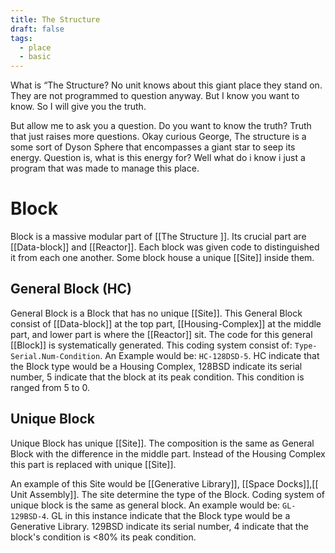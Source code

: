 ```yaml
---
title: The Structure
draft: false
tags:
  - place
  - basic
---
```

What is “The Structure? No unit knows about this giant place they stand on. They are not programmed to question anyway. But I know you want to know. So I will give you the truth. 

But allow me to ask you a question. Do you want to know the truth? Truth that just raises more questions. Okay curious George, The structure is a some sort of Dyson Sphere that encompasses a giant star to seep its energy. Question is, what is this energy for? Well what do i know i just a program that was made to manage this place.

# Block
Block is a massive modular part of [[The Structure ]]. Its crucial part are [[Data-block]] and [[Reactor]]. Each block was given code to distinguished it from each one another. Some block house a unique [[Site]] inside them.

## General Block (HC)
General Block is a Block that has no unique [[Site]]. This General Block consist of [[Data-block]] at the top part, [[Housing-Complex]] at the middle part, and lower part is where the [[Reactor]] sit. The code for this general [[Block]] is systematically generated. This coding system consist of: `Type-Serial.Num-Condition`. An Example would be: `HC-128DSD-5`. HC indicate that the Block type would be a Housing Complex, 128BSD indicate its serial number, 5 indicate that the block at its peak condition. This condition is ranged from 5 to 0.
## Unique Block
Unique Block has unique [[Site]]. The composition is the same as General Block with the difference in the middle part. Instead of the Housing Complex this part is replaced with unique [[Site]]. 

An example of this Site would be [[Generative Library]], [[Space Docks]],[[ Unit Assembly]]. The site determine the type of the Block. Coding system of unique block is the same as general block. An example would be: `GL-129BSD-4`. GL in this instance indicate that the Block type would be a Generative Library. 129BSD indicate its serial number, 4 indicate that the block's condition is <80% its peak condition. 
